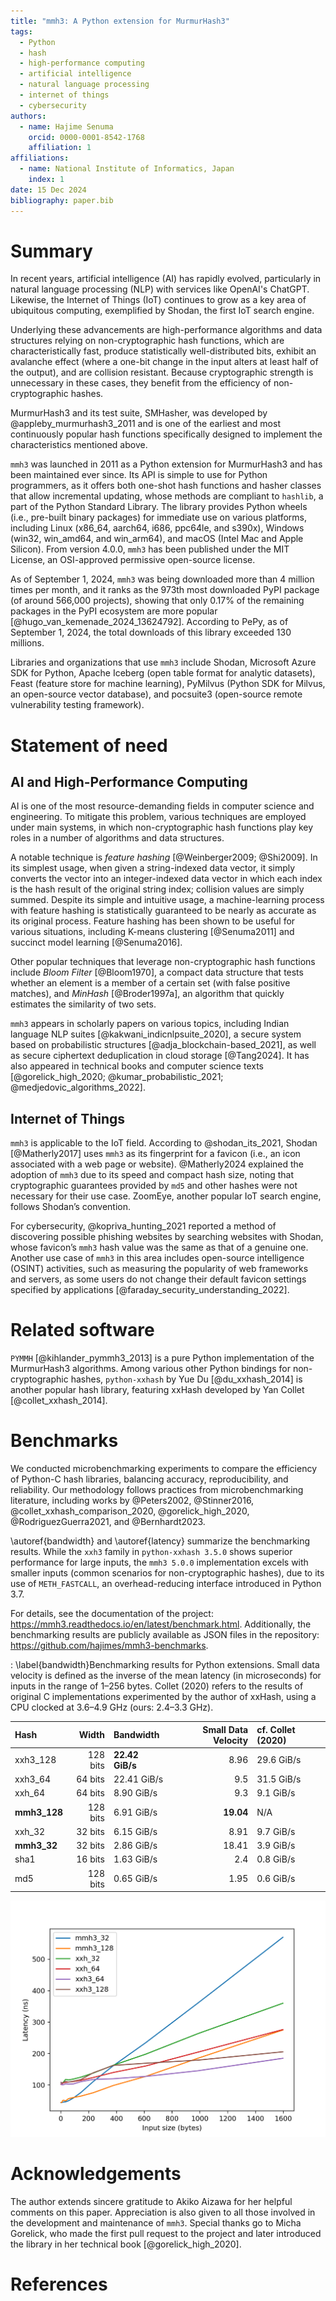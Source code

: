 ```yaml
---
title: "mmh3: A Python extension for MurmurHash3"
tags:
  - Python
  - hash
  - high-performance computing
  - artificial intelligence
  - natural language processing
  - internet of things
  - cybersecurity
authors:
  - name: Hajime Senuma
    orcid: 0000-0001-8542-1768
    affiliation: 1
affiliations:
  - name: National Institute of Informatics, Japan
    index: 1
date: 15 Dec 2024
bibliography: paper.bib
---
```


<!-- markdownlint-disable single-h1 -->

# Summary

In recent years, artificial intelligence (AI) has rapidly evolved, particularly
in natural language processing (NLP) with services like OpenAI's ChatGPT.
Likewise, the Internet of Things (IoT) continues to grow as a key area of
ubiquitous computing, exemplified by Shodan, the first IoT search engine.

Underlying these advancements are high-performance algorithms and data
structures relying on non-cryptographic hash functions, which are
characteristically fast, produce statistically well-distributed bits, exhibit
an avalanche effect (where a one-bit change in the input alters at least half
of the output), and are collision resistant. Because cryptographic strength is
unnecessary in these cases, they benefit from the efficiency of
non-cryptographic hashes.

MurmurHash3 and its test suite, SMHasher, was developed
by @appleby_murmurhash3_2011 and is one of the earliest and most continuously
popular hash functions specifically designed to implement the characteristics
mentioned above.

`mmh3` was launched in 2011 as a Python extension for MurmurHash3 and has been
maintained ever since. Its API is simple to use for Python programmers,
as it offers both one-shot hash functions and hasher classes that allow
incremental updating, whose methods are compliant to `hashlib`, a part of the
Python Standard Library. The library provides Python wheels (i.e., pre-built
binary packages) for immediate use on various platforms, including Linux
(x86_64, aarch64, i686, ppc64le, and s390x), Windows (win32, win_amd64,
and win_arm64), and macOS (Intel Mac and Apple Silicon). From version 4.0.0,
`mmh3` has been published under the MIT License, an OSI-approved permissive
open-source license.

As of September 1, 2024, `mmh3` was being downloaded more than 4 million times
per month, and it ranks as the 973th most downloaded PyPI package
(of around 566,000 projects), showing that only 0.17% of the remaining packages
in the PyPI ecosystem are more popular [@hugo_van_kemenade_2024_13624792].
According to PePy, as of September 1, 2024, the total downloads of
this library exceeded 130 millions.

Libraries and organizations that use `mmh3` include
Shodan, Microsoft Azure SDK for Python,
Apache Iceberg (open table format for analytic datasets),
Feast (feature store for machine learning),
PyMilvus (Python SDK for Milvus, an open-source vector database),
and pocsuite3 (open-source remote vulnerability testing framework).

# Statement of need

## AI and High-Performance Computing

AI is one of the most resource-demanding fields in computer science
and engineering. To mitigate this problem, various techniques are employed
under main systems, in which non-cryptographic hash functions play key roles
in a number of algorithms and data structures.

A notable technique is _feature hashing_ [@Weinberger2009; @Shi2009]. In its
simplest usage, when given a string-indexed data vector, it simply converts the
vector into an integer-indexed data vector in which each index is the hash
result of the original string index; collision values are simply summed.
Despite its simple and intuitive usage, a machine-learning process with feature
hashing is statistically guaranteed to be nearly as accurate as its original
process. Feature hashing has been shown to be useful for various situations,
including K-means clustering [@Senuma2011]
and succinct model learning [@Senuma2016].

Other popular techniques that leverage non-cryptographic hash functions include
_Bloom Filter_ [@Bloom1970], a compact data structure that tests whether an
element is a member of a certain set (with false positive matches), and
_MinHash_ [@Broder1997a], an algorithm that quickly estimates the similarity of
two sets.

`mmh3` appears in scholarly papers on various topics,
including Indian language NLP suites [@kakwani_indicnlpsuite_2020],
a secure system based on probabilistic structures [@adja_blockchain-based_2021],
as well as secure ciphertext deduplication in cloud storage [@Tang2024].
It has also appeared in technical books and computer science texts
[@gorelick_high_2020; @kumar_probabilistic_2021; @medjedovic_algorithms_2022].

## Internet of Things

`mmh3` is applicable to the IoT field. According to @shodan_its_2021,
Shodan [@Matherly2017] uses `mmh3` as its fingerprint for a favicon (i.e., an
icon associated with a web page or website). @Matherly2024 explained
the adoption of `mmh3` due to its speed and compact hash size,
noting that cryptographic guarantees provided by `md5` and other hashes were
not necessary for their use case. ZoomEye, another popular IoT search engine,
follows Shodan’s convention.

For cybersecurity, @kopriva_hunting_2021 reported a method of discovering
possible phishing websites by searching websites with Shodan, whose favicon’s
`mmh3` hash value was the same as that of a genuine one. Another use case of
`mmh3` in this area includes open-source intelligence (OSINT) activities,
such as measuring the popularity of web frameworks
and servers, as some users do not change their default favicon settings
specified by applications [@faraday_security_understanding_2022].

# Related software

`PYMMH` [@kihlander_pymmh3_2013] is a pure Python implementation of the
MurmurHash3 algorithms. Among various other Python bindings for
non-cryptographic hashes, `python-xxhash` by Yue Du [@du_xxhash_2014] is another
popular hash library, featuring xxHash developed by
Yan Collet [@collet_xxhash_2014].

# Benchmarks

We conducted microbenchmarking experiments to compare the efficiency of
Python-C hash libraries, balancing accuracy, reproducibility, and
reliability. Our methodology follows practices from microbenchmarking
literature, including works by @Peters2002, @Stinner2016,
@collet_xxhash_comparison_2020, @gorelick_high_2020, @RodriguezGuerra2021,
and @Bernhardt2023.

\autoref{bandwidth} and \autoref{latency} summarize the benchmarking results.
While the `xxh3` family in `python-xxhash 3.5.0` shows superior
performance for large inputs, the `mmh3 5.0.0` implementation excels with
smaller inputs (common scenarios for non-cryptographic hashes), due to its use
of `METH_FASTCALL`, an overhead-reducing interface introduced in Python 3.7.

For details, see the documentation of the project:
<https://mmh3.readthedocs.io/en/latest/benchmark.html>.
Additionally, the benchmarking results are publicly available as JSON files in
the repository: <https://github.com/hajimes/mmh3-benchmarks>.

<!-- markdownlint-capture -->
<!-- markdownlint-disable line-length -->

: \label{bandwidth}Benchmarking results for Python extensions. Small data
velocity is defined as the inverse of the mean latency (in microseconds) for
inputs in the range of 1–256 bytes. Collet (2020) refers to the results
of original C implementations experimented by the author of xxHash, using a CPU
clocked at 3.6–4.9 GHz (ours: 2.4–3.3 GHz).

| Hash         |    Width | Bandwidth       | Small Data Velocity | cf. Collet (2020) |
| :----------- | -------: | :-------------- | ------------------: | :---------------- |
| xxh3_128     | 128 bits | **22.42 GiB/s** |                8.96 | 29.6 GiB/s        |
| xxh3_64      |  64 bits | 22.41 GiB/s     |                 9.5 | 31.5 GiB/s        |
| xxh_64       |  64 bits | 8.90 GiB/s      |                 9.3 | 9.1 GiB/s         |
| **mmh3_128** | 128 bits | 6.91 GiB/s      |           **19.04** | N/A               |
| xxh_32       |  32 bits | 6.15 GiB/s      |                8.91 | 9.7 GiB/s         |
| **mmh3_32**  |  32 bits | 2.86 GiB/s      |               18.41 | 3.9 GiB/s         |
| sha1         |  16 bits | 1.63 GiB/s      |                 2.4 | 0.8 GiB/s         |
| md5          | 128 bits | 0.65 GiB/s      |                1.95 | 0.6 GiB/s         |

<!-- markdownlint-restore -->

![\label{latency}Latency for small to medium-sized inputs. Lower is better.](../docs/_static/latency_small.png)

# Acknowledgements

The author extends sincere gratitude to Akiko Aizawa for her helpful comments
on this paper. Appreciation is also given to all those involved in the
development and maintenance of `mmh3`. Special thanks go to Micha Gorelick,
who made the first pull request to the project and later introduced the
library in her technical book [@gorelick_high_2020].

# References
